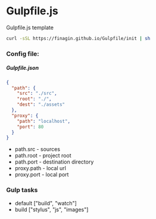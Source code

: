 # Gulpfile.js
Gulpfile.js template

```bash
curl -sSL https://finagin.github.io/Gulpfile/init | sh
```

### Config file:
##### Gulpfile.json
```json
{
  "path": {
    "src": "./src",
    "root": "./",
    "dest": "./assets"
  },
  "proxy": {
    "path": "localhost",
    "port": 80
  }
}
```
* path.src - sources
* path.root - project root
* path.port - destination directory
* proxy.path - local url
* proxy.port - local port

### Gulp tasks
* default ["build", "watch"]
* build ["stylus", "js", "images"]